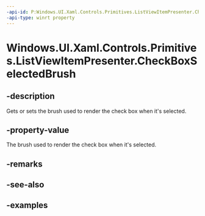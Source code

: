 ```yaml
---
-api-id: P:Windows.UI.Xaml.Controls.Primitives.ListViewItemPresenter.CheckBoxSelectedBrush
-api-type: winrt property
---
```


# Windows.UI.Xaml.Controls.Primitives.ListViewItemPresenter.CheckBoxSelectedBrush

<!--
public Windows.UI.Xaml.Media.Brush CheckBoxSelectedBrush { get; set; }
-->


## -description

Gets or sets the brush used to render the check box when it's selected.

## -property-value

The brush used to render the check box when it's selected.

## -remarks

## -see-also

## -examples


